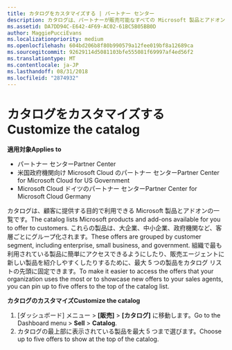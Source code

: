```yaml
---
title: カタログをカスタマイズする | パートナー センター
description: カタログは、パートナーが販売可能なすべての Microsoft 製品とアドオンの一覧です。
ms.assetid: DA7DD94C-E642-4F69-AC02-61BC5B05BB0D
author: MaggiePucciEvans
ms.localizationpriority: medium
ms.openlocfilehash: 604bd206b8f80b990579a12fee019bf8a12689ca
ms.sourcegitcommit: 92629114d5081103bfe555081f69997af4ed56f2
ms.translationtype: MT
ms.contentlocale: ja-JP
ms.lasthandoff: 08/31/2018
ms.locfileid: "2874932"
---
```

# <a name="customize-the-catalog"></a><span data-ttu-id="8a380-103">カタログをカスタマイズする</span><span class="sxs-lookup"><span data-stu-id="8a380-103">Customize the catalog</span></span>

**<span data-ttu-id="8a380-104">適用対象</span><span class="sxs-lookup"><span data-stu-id="8a380-104">Applies to</span></span>**

-  <span data-ttu-id="8a380-105">パートナー センター</span><span class="sxs-lookup"><span data-stu-id="8a380-105">Partner Center</span></span>
-  <span data-ttu-id="8a380-106">米国政府機関向け Microsoft Cloud のパートナー センター</span><span class="sxs-lookup"><span data-stu-id="8a380-106">Partner Center for Microsoft Cloud for US Government</span></span>
-  <span data-ttu-id="8a380-107">Microsoft Cloud ドイツのパートナー センター</span><span class="sxs-lookup"><span data-stu-id="8a380-107">Partner Center for Microsoft Cloud Germany</span></span>

<span data-ttu-id="8a380-108">カタログは、顧客に提供する目的で利用できる Microsoft 製品とアドオンの一覧です。</span><span class="sxs-lookup"><span data-stu-id="8a380-108">The catalog lists Microsoft products and add-ons available for you to offer to customers.</span></span> <span data-ttu-id="8a380-109">これらの製品は、大企業、中小企業、政府機関など、客層ごとにグループ化されます。</span><span class="sxs-lookup"><span data-stu-id="8a380-109">These offers are grouped by customer segment, including enterprise, small business, and government.</span></span> <span data-ttu-id="8a380-110">組織で最も利用されている製品に簡単にアクセスできるようにしたり、販売エージェントに新しい製品を紹介しやすくしたりするために、最大 5 つの製品をカタログ リストの先頭に固定できます。</span><span class="sxs-lookup"><span data-stu-id="8a380-110">To make it easier to access the offers that your organization uses the most or to showcase new offers to your sales agents, you can pin up to five offers to the top of the catalog list.</span></span>

**<span data-ttu-id="8a380-111">カタログのカスタマイズ</span><span class="sxs-lookup"><span data-stu-id="8a380-111">Customize the catalog</span></span>**

1.  <span data-ttu-id="8a380-112">[ダッシュボード] メニュー &gt; **[販売]** &gt; **[カタログ]** に移動します。</span><span class="sxs-lookup"><span data-stu-id="8a380-112">Go to the Dashboard menu &gt; **Sell** &gt; **Catalog**.</span></span>
2.  <span data-ttu-id="8a380-113">カタログの最上部に表示されている製品を最大 5 つまで選びます。</span><span class="sxs-lookup"><span data-stu-id="8a380-113">Choose up to five offers to show at the top of the catalog.</span></span>

 

 



